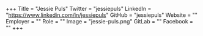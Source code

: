 +++
Title = "Jessie Puls"
Twitter = "jessiepuls"
LinkedIn = "https://www.linkedin.com/in/jessiepuls"
GitHub = "jessiepuls"
Website = ""
Employer = ""
Role = ""
Image = "jessie-puls.png"
GitLab = ""
Facebook = ""
+++
